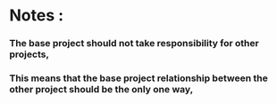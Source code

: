 # Notes : 
### The base project should not take responsibility for other projects, 
### This means that the base project relationship between the other project should be the only one way, 

